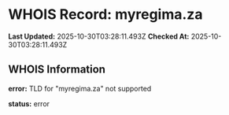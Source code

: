 # WHOIS Record: myregima.za

**Last Updated:** 2025-10-30T03:28:11.493Z
**Checked At:** 2025-10-30T03:28:11.493Z

## WHOIS Information

**error:** TLD for "myregima.za" not supported

**status:** error

